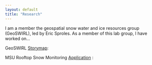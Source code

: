 ```yaml
---
layout: default
title: "Research"
---
```


I am a member the geospatial snow water and ice resources group (GeoSWIRL), led by Eric Sproles. As a member of this lab group, I have 
worked on...


GeoSWIRL [Storymap][1]:

MSU Rooftop Snow Monitoring [Application][2] :


 [1]: https://storymaps.arcgis.com/stories/baebbcc87c614173b216ee965ecbef67
 [2]: https://experience.arcgis.com/experience/fc37eab540c1495c886c8f460811b446



